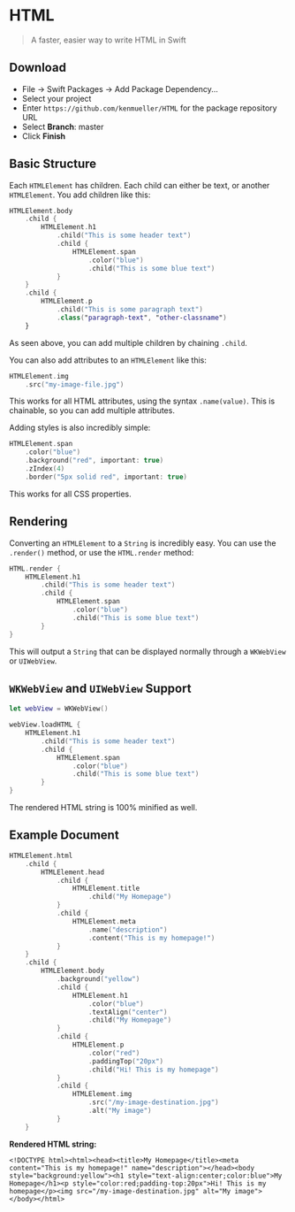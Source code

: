 # HTML

> A faster, easier way to write HTML in Swift

## Download

- File -> Swift Packages -> Add Package Dependency...
- Select your project
- Enter `https://github.com/kenmueller/HTML` for the package repository URL
- Select **Branch**: master
- Click **Finish**

## Basic Structure

Each `HTMLElement` has children. Each child can either be text, or another `HTMLElement`. You add children like this:

```swift
HTMLElement.body
    .child {
        HTMLElement.h1
            .child("This is some header text")
            .child {
                HTMLElement.span
                    .color("blue")
                    .child("This is some blue text")
            }
    }
    .child {
        HTMLElement.p
            .child("This is some paragraph text")
            .class("paragraph-text", "other-classname")
    }
```

As seen above, you can add multiple children by chaining  `.child`.

You can also add attributes to an `HTMLElement` like this:

```swift
HTMLElement.img
    .src("my-image-file.jpg")
```

This works for all HTML attributes, using the syntax `.name(value)`. This is chainable, so you can add multiple attributes.

Adding styles is also incredibly simple:

```swift
HTMLElement.span
    .color("blue")
    .background("red", important: true)
    .zIndex(4)
    .border("5px solid red", important: true)
```

This works for all CSS properties.

## Rendering

Converting an `HTMLElement` to a `String` is incredibly easy. You can use the `.render()` method, or use the `HTML.render` method:

```swift
HTML.render {
    HTMLElement.h1
        .child("This is some header text")
        .child {
	        HTMLElement.span
		        .color("blue")
		        .child("This is some blue text")
        }
}
```

This will output a `String` that can be displayed normally through a `WKWebView` or `UIWebView`.

## `WKWebView` and `UIWebView` Support

```swift
let webView = WKWebView()

webView.loadHTML {
    HTMLElement.h1
        .child("This is some header text")
        .child {
            HTMLElement.span
                .color("blue")
                .child("This is some blue text")
        }
}
```

The rendered HTML string is 100% minified as well.

## Example Document

```swift
HTMLElement.html
    .child {
        HTMLElement.head
            .child {
                HTMLElement.title
                    .child("My Homepage")
            }
            .child {
                HTMLElement.meta
                    .name("description")
                    .content("This is my homepage!")
            }
    }
    .child {
        HTMLElement.body
            .background("yellow")
            .child {
                HTMLElement.h1
                    .color("blue")
                    .textAlign("center")
                    .child("My Homepage")
            }
            .child {
                HTMLElement.p
                    .color("red")
                    .paddingTop("20px")
                    .child("Hi! This is my homepage")
            }
            .child {
                HTMLElement.img
                    .src("/my-image-destination.jpg")
                    .alt("My image")
            }
    }
```

**Rendered HTML string:**

`<!DOCTYPE html><html><head><title>My Homepage</title><meta content="This is my homepage!" name="description"></head><body style="background:yellow"><h1 style="text-align:center;color:blue">My Homepage</h1><p style="color:red;padding-top:20px">Hi! This is my homepage</p><img src="/my-image-destination.jpg" alt="My image"></body></html>`
